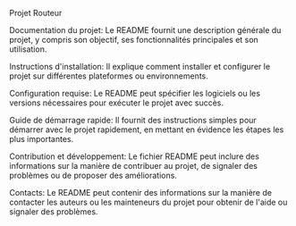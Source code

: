 Projet Routeur

Documentation du projet: Le README fournit une description générale du projet, y compris son objectif, ses fonctionnalités principales et son utilisation.

Instructions d'installation: Il explique comment installer et configurer le projet sur différentes plateformes ou environnements.

Configuration requise: Le README peut spécifier les logiciels ou les versions nécessaires pour exécuter le projet avec succès.

Guide de démarrage rapide: Il fournit des instructions simples pour démarrer avec le projet rapidement, en mettant en évidence les étapes les plus importantes.

Contribution et développement: Le fichier README peut inclure des informations sur la manière de contribuer au projet, de signaler des problèmes ou de proposer des améliorations.

Contacts: Le README peut contenir des informations sur la manière de contacter les auteurs ou les mainteneurs du projet pour obtenir de l'aide ou signaler des problèmes.
